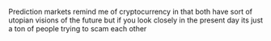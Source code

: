 Prediction markets remind me of cryptocurrency in that both have sort of utopian visions of the future but if you look closely in the present day its just a ton of people trying to scam each other

